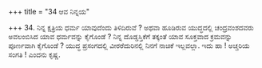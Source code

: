 +++
title = "34 ಆವ ನಿನ್ನಯ"

+++
34. ನಿನ್ನ ಕ್ಷತ್ರಿಯ ಧರ್ಮ ಯಾವುದೆಂದು ತಿಳಿದಿರುವೆ ? ಅಥವಾ ಹೂಡಿರುವ ಯುದ್ಧದಲ್ಲಿ ಚಂದ್ರವಂಶದವರು ಅವಲಂಬಿಸಿದ ಯಾವ ಧರ್ಮವನ್ನು ಕೈಗೊಂಡೆ ? ನಿನ್ನ ದೊಡ್ಡಸ್ತಿಕೆಗೆ ತಕ್ಕಂತೆ ಯಾವ ಸೂಕ್ತವಾದ ಕ್ರಮವನ್ನು ಪೂರ್ಣವಾಗಿ ಕೈಗೊಂಡೆ ? ಯುದ್ಧ ಪ್ರಸಂಗದಲ್ಲಿ ವೀರರೆದುರಿನಲ್ಲಿ ನಿನಗೆ ನಾಚಿಕೆ ಇಲ್ಲವಲ್ಲಾ. ಇದು ಹಾ ! ಅಚ್ಚರಿಯ ಸಂಗತಿ ! ಎಂದನು ಕೃಷ್ಣ.